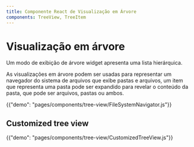 ```yaml
---
title: Componente React de Visualização em Árvore
components: TreeView, TreeItem
---
```


# Visualização em árvore

<p class="description">Um modo de exibição de árvore widget apresenta uma lista hierárquica.</p>

As visualizações em árvore podem ser usadas para representar um navegador do sistema de arquivos que exibe pastas e arquivos, um item que representa uma pasta pode ser expandido para revelar o conteúdo da pasta, que pode ser arquivos, pastas ou ambos.

{{"demo": "pages/components/tree-view/FileSystemNavigator.js"}}

## Customized tree view

{{"demo": "pages/components/tree-view/CustomizedTreeView.js"}}